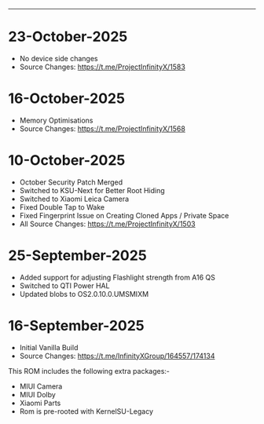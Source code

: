 ***
# 23-October-2025
* No device side changes
* Source Changes: https://t.me/ProjectInfinityX/1583

# 16-October-2025
* Memory Optimisations
* Source Changes: https://t.me/ProjectInfinityX/1568

# 10-October-2025
* October Security Patch Merged
* Switched to KSU-Next for Better Root Hiding
* Switched to Xiaomi Leica Camera
* Fixed Double Tap to Wake
* Fixed Fingerprint Issue on Creating Cloned Apps / Private Space
* All Source Changes: https://t.me/ProjectInfinityX/1503

# 25-September-2025
* Added support for adjusting Flashlight strength from A16 QS
* Switched to QTI Power HAL
* Updated blobs to OS2.0.10.0.UMSMIXM

# 16-September-2025
* Initial Vanilla Build
* Source Changes: https://t.me/InfinityXGroup/164557/174134

This ROM includes the following extra packages:-
* MIUI Camera
* MIUI Dolby
* Xiaomi Parts
* Rom is pre-rooted with KernelSU-Legacy
